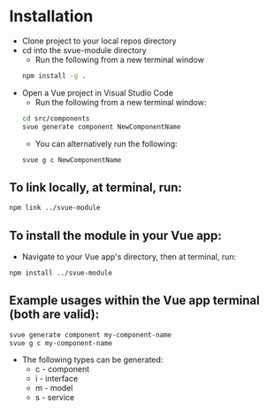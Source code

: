 # Installation
- Clone project to your local repos directory
- cd into the svue-module directory
  - Run the following from a new terminal window
  ```sh
  npm install -g .
  ```
- Open a Vue project in Visual Studio Code
  - Run the following from a new terminal window:
  ```sh
  cd src/components
  svue generate component NewComponentName
  ```
  - You can alternatively run the following:
  ```sh
  svue g c NewComponentName
  ```

## To link locally, at terminal, run:
  ```sh
  npm link ../svue-module
  ```
## To install the module in your Vue app:
  - Navigate to your Vue app's directory, then at terminal, run:
  ```sh
  npm install ../svue-module
  ```
## Example usages within the Vue app terminal (both are valid): 
  ```sh
  svue generate component my-component-name
  svue g c my-component-name
  ```
- The following types can be generated:
  - c - component
  - i - interface
  - m - model
  - s - service